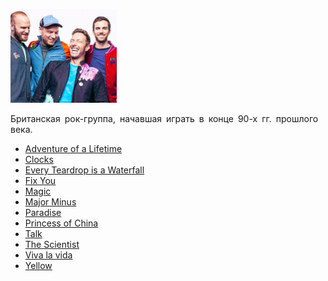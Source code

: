 ![](coldplay.jpg)

Британская рок-группа, начавшая играть в конце 90-х гг. прошлого века.

* [Adventure of a Lifetime](Adventure%20of%20a%20Lifetime)
* [Clocks](Clocks)
* [Every Teardrop is a Waterfall](Every%20Teardrop%20is%20a%20Waterfall)
* [Fix You](Fix%20You)
* [Magic](Magic)
* [Major Minus](Major%20Minus)
* [Paradise](Paradise)
* [Princess of China](Princess%20of%20China)
* [Talk](Talk)
* [The Scientist](The%20Scientist)
* [Viva la vida](Viva%20la%20vida)
* [Yellow](Yellow)